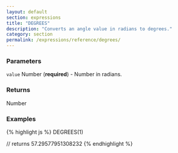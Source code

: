 ```yaml
---
layout: default
section: expressions
title: "DEGREES"
description: "Converts an angle value in radians to degrees."
category: section
permalink: /expressions/reference/degrees/
---
```


### Parameters

`value` Number (__required__) - Number in radians.

### Returns

Number

### Examples

{% highlight js %}
DEGREES(1)

// returns 57.29577951308232
{% endhighlight %}